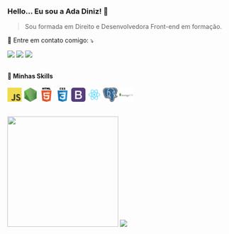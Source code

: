 ### Hello... Eu sou a Ada Diniz! 💜

> Sou formada em Direito e Desenvolvedora Front-end em formação. 

<p align="left">
  💌 Entre em contato comigo: ⤵️
</p>

<p align="left">
  <a href="mailto:adacarinadt@gmail.com?subject=&body=" alt="Gmail" target= "_blank">
  <img src="https://img.shields.io/badge/-Gmail-FF0000?style=flat-square&labelColor=FF0000&logo=gmail&logoColor=white&link=mailto:adacarinadt@gmail.com?subject=&body=" /></a>

  <a href="https://www.linkedin.com/in/adadiniz/" alt="Linkedin" target="_blank">
  <img src="https://img.shields.io/badge/-Linkedin-0e76a8?style=flat-square&logo=Linkedin&logoColor=white&link=https://www.linkedin.com/in/adadiniz/" /></a>

  <a href="https://instagram.com/adadiniz" alt="Instagram" target="_blank">
  <img src="https://img.shields.io/badge/-Instagram-DF0174?style=flat-square&labelColor=DF0174&logo=instagram&logoColor=white&link=https://instagram.com/adadiniz"/></a>
</p>  

##

#### 🚀 Minhas Skills

<code><img height="32" src="https://raw.githubusercontent.com/github/explore/80688e429a7d4ef2fca1e82350fe8e3517d3494d/topics/javascript/javascript.png" alt="Javascript"/></code>
<code><img height="32" src="https://raw.githubusercontent.com/github/explore/80688e429a7d4ef2fca1e82350fe8e3517d3494d/topics/nodejs/nodejs.png" alt="Nodejs"/></code>
<code><img height="32" src="https://raw.githubusercontent.com/github/explore/80688e429a7d4ef2fca1e82350fe8e3517d3494d/topics/html/html.png" alt="HTML5"/></code>
<code><img height="32" src="https://raw.githubusercontent.com/github/explore/80688e429a7d4ef2fca1e82350fe8e3517d3494d/topics/css/css.png" alt="CSS"/></code>
<code><img height="32" src="https://raw.githubusercontent.com/github/explore/80688e429a7d4ef2fca1e82350fe8e3517d3494d/topics/bootstrap/bootstrap.png" alt="Bootstrap"/></code>
<code><img height="32" src="https://raw.githubusercontent.com/github/explore/80688e429a7d4ef2fca1e82350fe8e3517d3494d/topics/react/react.png" alt="React"/></code>
<code><img height="32" src="https://raw.githubusercontent.com/github/explore/80688e429a7d4ef2fca1e82350fe8e3517d3494d/topics/postgresql/postgresql.png" alt="PostegreSQL"/></code>
<code><img height="32" src="https://raw.githubusercontent.com/github/explore/80688e429a7d4ef2fca1e82350fe8e3517d3494d/topics/mongodb/mongodb.png" alt="MongoDB"/></code>

##

<div style="display: inline_block">
<img height="250em" width="250em" src="https://github-readme-stats.vercel.app/api/top-langs/?username=adaDiniz&layout=demo&langs_count=7&theme=radical"/>
<img height="190em" src="https://github-readme-stats.vercel.app/api?username=adaDiniz&show_icons=true&theme=radical&include_all_commits=true&count_private=true"/>
</div>



